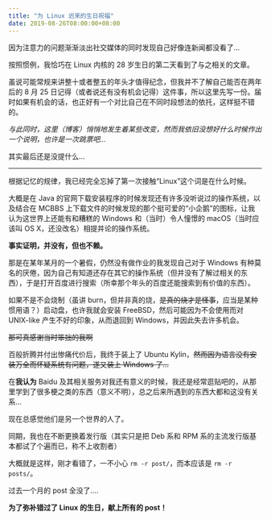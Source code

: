 ```yaml
---
title: "为 Linux 迟来的生日祝福"
date: 2019-08-26T08:00:00+08:00
---
```


因为注意力的问题渐渐淡出社交媒体的同时发现自己好像连新闻都没看了…

按照惯例，我恰巧在 Linux 内核的 28 岁生日的第二天看到了与之相关的文章。

虽说可能常规来讲整十或者整五的年头才值得纪念，但我并不了解自己能否在两年后的 8 月 25 日记得（或者说还有没有机会记得）这件事，所以这里先写一份。届时如果有机会的话，也正好有一个对比自己在不同时段想法的依托，这样挺不错的。

*与此同时，这里（博客）悄悄地发生着某些改变，然而我依旧没想好什么时候作出一个说明，也许是一次跳票吧…*

其实最后还是没提什么…

---

根据记忆的规律，我已经完全忘掉了第一次接触“Linux”这个词是在什么时候。

大概是在 Java 的官网下载安装程序的时候发现还有许多没听说过的操作系统，以及结合在 MCBBS 上下载文件的时候发现的那个挺可爱的“小企鹅”的图标，让我认为这世界上还能有和糟糕的 Windows 和（当时）令人憧憬的 macOS（当时应该叫 OS X，还没改名）相提并论的操作系统。

**事实证明，并没有，但也不赖。**

那是在某年某月的一个暑假，仍然没有做作业的我发现自己对于 Windows 有种莫名的厌倦，因为自己有知道还存在其它的操作系统（但并没有了解过相关的东西），于是打开百度进行搜索（所幸那个年头的百度还能搜索到有价值的东西）。

如果不是不会烧制（虽讲 burn，但并非真的烧，~~是真的烧才是怪事~~，应当是某种惯用语？）启动盘，也许我就会安装 FreeBSD，然后可能因为不会使用而对 UNIX-like 产生不好的印象，从而退回到 Windows，并因此失去许多机会。

~~那可真感谢当时笨拙的我啊~~

百般折腾并付出惨痛代价后，我终于装上了 Ubuntu Kylin，~~然而因为语言没有安装万全而怀疑系统有问题，遂又装上 Windows 了…~~

在**我认为** Baidu 及其相关服务对我还有意义的时候，我还是经常逛贴吧的，从那里学到了很多梗之类的东西（意义不明），总之后来所遇到的东西大都和这没有关系…

现在总感觉他们是另一个世界的人了。

同期，我也在不断更换着发行版（其实只是把 Deb 系和 RPM 系的主流发行版基本都试了个遍而已，称不上收割者）

大概就是这样，刚才看错了，一不小心 `rm -r post/`，而本应该是 `rm -r posts/`。

过去一个月的 post 全没了….

**为了弥补错过了 Linux 的生日，献上所有的 post！**
